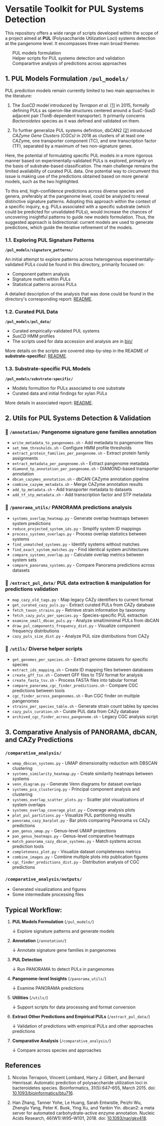 # Versatile Toolkit for PUL Systems Detection

This repository offers a wide range of scripts developed within the scope of a project aimed at **PUL** (Polysaccharide Utilization Loci) systems detection at the pangenome level. It encompasses three main broad themes: 

<ol type="1" style="list-style: none;">
  <li> PUL models formulation</li>
  <li> Helper scripts for PUL systems detection and validation</li>
  <li> Comparartive analysis of predictions across approaches</li>
</ol>

## 1. PUL Models Formulation **`/pul_models/`** 

PUL prediction models remain currently limited to two main approaches in the literature:

1. The _SusCD_ model introduced by _Terrapon et al._ [[1]](#ref1) in 2015, formally defining PULs as operon-like structures centered around a SusC-SusD adjacent pair (TonB-dependent transporter). It primarily concerns _Bacteroidetes_ species as it was defined and validated on them.

2. To further generalize PUL systems definition, dbCAN2 [[2]](#ref2) introduced _CAZyme Gene Clusters (CGCs)_ in 2018 as clusters of at least one CAZyme, one transporter component (TC), and one transcription factor (TF), separated by a maximum of two non-signature genes.

Here, the potential of formulating specific PUL models in a more rigorous manner based on experimentally-validated PULs is explored, primarily on the basis of substrate-based classification. The main challenge remains the limited availability of curated PUL data. One potential way to circumvent this issue is making use of the predictions obtained based on more general models, such as the two highlighted. 

To this end, high-confidence predictions across diverse species and genera, preferably at the pangenome level, could be analyzed to reveal distinctive signature patterns. Adopting this approach within the context of a specific inquiry, e.g. PULs associated with a specific substrate (which could be predicted for unvalidated PULs), would increase the chances of uncovering insightful patterns to guide new models formulation. Thus, the suggested approach is bidirectional: current models are used to generate predictions, which guide the iterative refinement of the models. 

### 1.1. Exploring PUL Signature Patterns   
**`/pul_models/signature_patterns/`**

An initial attempt to explore patterns across heterogenous experimentally-validated PULs could be found in this directory, primarily focused on: 
- Component pattern analysis 
- Signature motifs within PULs
- Statistical patterns across PULs

A detailed description of the analysis that was done could be found in the directory's corresponding report: [README](pul_models/signature_patterns/README.md).

### 1.2. Curated PUL Data 
**`/pul_models/pul_data/`**

- Curated empirically-validated PUL systems
- _SusCD_ HMM profiles
- The scripts used for data accession and analysis are in [bin/](pul_models/bin/)

More details on the scripts are covered step-by-step in the README of **substrate-specific/**: [README](pul_models/substrate-specific/README.md).

### 1.3. Substrate-specific PUL Models 
**`/pul_models/substrate-specific/`**

- Models formultion for PULs associated to one substrate
- Curated data and initial findings for xylan PULs

More details in associated report: [README](pul_models/substrate-specific/README.md).

## 2. Utils for PUL Systems Detection & Validation


### 📁 `/annotation/` Pangenome signature gene families annotation 

- `write_metadata_to_pangenomes.sh` - Add metadata to pangenome files
- `set_hmm_thresholds.sh` - Configure HMM profile thresholds
- `extract_protein_families_per_pangenome.sh` - Extract protein family assignments
- `extract_metadata_per_pangenome.sh` - Extract pangenome metadata
- `diamond_tp_annotation_per_pangenome.sh` - DIAMOND-based transporter annotation
- `dbcan_cazymes_annotation.sh` - dbCAN CAZyme annotation pipeline
- `combine_cazyme_metadata.sh` - Merge CAZyme annotation results
- `add_tp_metadata.sh` - Add transporter metadata to datasets
- `add_tf_stp_metadata.sh` - Add transcription factor and STP metadata

### 📁 `/panorama_utils/` PANORAMA predictions analysis

- `systems_overlap_heatmap.py` - Generate overlap heatmaps between system predictions
- `reduce_projected_system_ids.py` - Simplify system ID mappings
- `process_systems_overlaps.py` - Process overlap statistics between systems
- `find_unmatched_systems.py` - Identify systems without matches
- `find_exact_system_matches.py` - Find identical system architectures
- `compare_systems_overlap.py` - Calculate overlap metrics between system sets
- `compare_panorama_systems.py` - Compare Panorama predictions across datasets

### 📁 `/extract_pul_data/` PUL data extraction & manipulation for predictions validation

- `map_cazy_old_tags.py` - Map legacy CAZy identifiers to current format
- `get_curated_cazy_puls.py` - Extract curated PULs from CAZy database
- `fetch_taxon_strains.py` - Retrieve strain information by taxonomy
- `fetch_cazy_puls_per_species.py` - Species-specific PUL extraction
- `examine_small_dbcan_puls.py` - Analyze small/minimal PULs from dbCAN
- `draw_pul_components_frequency_dist.py` - Visualize component frequency distributions
- `cazy_puls_size_dist.py` - Analyze PUL size distributions from CAZy

### 📁 `/utils/` Diverse helper scripts

- `get_genomes_per_species.sh` - Extract genome datasets for specific species
- `extract_ids_mapping.sh` - Create ID mapping files between databases
- `create_gff_tsv.sh` - Convert GFF files to TSV format for analysis
- `create_fasta_tsv.sh` - Process FASTA files into tabular format
- `compare_panorama_cgc_finder_predictions.sh` - Compare CGC predictions between tools
- `cgc_finder_across_pangenomes.sh` - Run CGC finder on multiple pangenomes
- `strains_per_species_table.sh` - Generate strain count tables by species
- `cazy_puls_curation.sh` - Curate PUL data from CAZy database
- `archived_cgc_finder_across_pangenome.sh` - Legacy CGC analysis script


## 3. Comparative Analysis of PANORAMA, dbCAN, and CAZy Predictions 

### **`/comparative_analysis/`**

- `umap_dbscan_systems.py` - UMAP dimensionality reduction with DBSCAN clustering
- `systems_similarity_heatmap.py` - Create similarity heatmaps between systems
- `venn_diagram.py` - Generate Venn diagrams for dataset overlaps
- `systems_pca_clustering.py` - Principal component analysis and clustering
- `systems_overlap_scatter_plots.py` - Scatter plot visualizations of system overlaps
- `systems_overlap_coverage_plot.py` - Coverage analysis plots
- `plot_pul_partitions.py` - Visualize PUL partitioning results
- `panorama_cazy_barplot.py` - Bar plots comparing Panorama vs CAZy predictions
- `pan_genus_umap.py` - Genus-level UMAP projections
- `pan_genus_heatmaps.py` - Genus-level comparative heatmaps
- `match_panorama_cazy_dbcan_systems.py` - Match systems across prediction tools
- `completeness_plot.py` - Visualize dataset completeness metrics
- `combine_images.py` - Combine multiple plots into publication figures
- `cgc_finder_predictions_dist.py` - Distribution analysis of CGC predictions

### `/comparative_analysis/outputs/` 

- Generated visualizations and figures
- Some intermediate processing files


## Typical Workflow:

1. **PUL Models Formulation** (`/pul_models/`)
   
   ↓ Explore signature patterns and generate models

2. **Annotation** (`/annotation/`)
   
   ↓ Annotate signature gene families in pangenomes

3. **PUL Detection**
   
   ↓ Run PANORAMA to detect PULs in pangenomes

4. **Pangenome-level Insights** (`/panorama_utils/`)
   
   ↓ Examine PANORAMA predictions

5. **Utilities** (`/utils/`)
   
   ↓ Support scripts for data processing and format conversion

6. **Extract Other Predictions and Empirical PULs** (`/extract_pul_data/`)
   
   ↓ Validation of predictions with empirical PULs and other approaches predictions

7. **Comparative Analysis** (`/comparative_analysis/`)
   
   ↓ Compare across species and approaches


## References

1. <a id="ref1"></a>Nicolas Terrapon, Vincent Lombard, Harry J. Gilbert, and Bernard Henrissat. Automatic prediction of polysaccharide utilization loci in bacteroidetes species. Bioinformatics, 31(5):647–655, March 2015. doi: [10.1093/bioinformatics/btu716](https://doi.org/10.1093/bioinformatics/btu716).

2. <a id="ref2"></a>Han Zhang, Tanner Yohe, Le Huang, Sarah Entwistle, Peizhi Wu, Zhenglu Yang, Peter K. Busk, Ying Xu, and Yanbin Yin. dbcan2: a meta server for automated carbohydrate-active enzyme annotation. Nucleic Acids Research, 46(W1):W95–W101, 2018. doi: [10.1093/nar/gky418](https://doi.org/10.1093/nar/gky418).